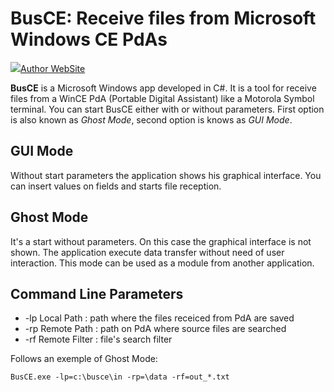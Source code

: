 # BusCE: Receive files from Microsoft Windows CE PdAs

<a href="http://www.ginopc.it"><img src="http://github.com/ginopc/busce/res/tree_logo.png">Author WebSite</a>

**BusCE** is a Microsoft Windows app developed in C#. It is a tool for receive files from a WinCE PdA (Portable Digital Assistant) like a Motorola Symbol terminal.
You can start BusCE either with or without parameters. First option is also known as <i>Ghost Mode</i>, second option is knows as <i>GUI Mode</i>.


## GUI Mode
Without start parameters the application shows his graphical interface. You can insert values on fields and starts file reception.

## Ghost Mode
It's a start without parameters. On this case the graphical interface is not shown. The application execute data transfer without need of user interaction.
This mode can be used as a module from another application.

## Command Line Parameters
<ul>
  <li>-lp	Local Path    : path where the files receiced from PdA are saved</li>
  <li>-rp	Remote Path   : path on PdA where source files are searched</li>
  <li>-rf	Remote Filter : file's search filter</li>
</ul>

Follows an exemple of Ghost Mode:
```html
BusCE.exe -lp=c:\busce\in -rp=\data -rf=out_*.txt
